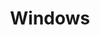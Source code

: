 ---
category: [windows] #Category ID.
hue: var(--c-themeHueOrange) #Category hue. See note [1].
title: Windows #Category title.
description: 目前以Windows 10為主，後續待換新電腦後，補上Windows 11。
---